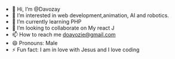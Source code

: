 - 👋 Hi, I’m @Davozay
- 👀 I’m interested in web development,animation, AI and robotics.
- 🌱 I’m currently learning PHP
- 💞️ I’m looking to collaborate on My react J
- 📫 How to reach me doayozie@gmail.com
- 😄 Pronouns: Male
- ⚡ Fun fact: I am in love with Jesus and I love coding

<!---
Davozay/Davozay is a ✨ special ✨ repository because its `README.md` (this file) appears on your GitHub profile.
You can click the Preview link to take a look at your changes.
--->
